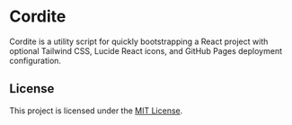 # Cordite

Cordite is a utility script for quickly bootstrapping a React project with optional Tailwind CSS, Lucide React icons, and GitHub Pages deployment configuration.

## License

This project is licensed under the [MIT License](LICENSE).
